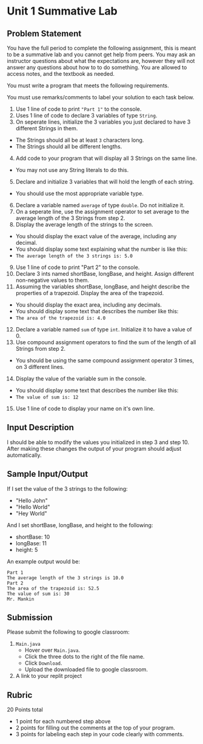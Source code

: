 # Unit 1 Summative Lab

## Problem Statement

You have the full period to complete the following assignment, this is meant to be a summative lab and you cannot get help from peers. You may ask an instructor questions about what the expectations are, however they will not answer any questions about how to to do something. You are allowed to access notes, and the textbook as needed.

You must write a program that meets the following requirements.

You must use remarks/comments to label your solution to each task below.

1. Use 1 line of code to print `"Part 1"` to the console.
2. Uses 1 line of code to declare 3 variables of type `String`.
3. On seperate lines, initialize the 3 variables you just declared to have 3 different Strings in them.
  - The Strings should all be at least `3` characters long.
  - The Strings should all be different lengths.
4. Add code to your program that will display all 3 Strings on the same line.
  - You may not use any String literals to do this.
5. Declare and initialize 3 variables that will hold the length of each string.
  - You should use the most appropriate variable type.
6. Declare a variable named `average` of type `double`. Do not initialize it.
7. On a seperate line, use the assignment operator to set average to the average length of the 3 Strings from step 2.
8. Display the average length of the strings to the screen.
  - You should display the exact value of the average, including any decimal.
  - You should display some text explaining what the number is like this:
  - `The average length of the 3 strings is: 5.0`
9. Use 1 line of code to print "Part 2" to the console.
10. Declare 3 ints named shortBase, longBase, and height. Assign different non-negative values to them.
11. Assuming the variables shortBase, longBase, and height describe the properties of a trapezoid. Display the area of the trapezoid.
  - You should display the exact area, including any decimals.
  - You should display some text that describes the number like this:
  - `The area of the trapezoid is: 4.0`
12. Declare a variable named `sum` of type `int`. Initialize it to have a value of 0.
13. Use compound assignment operators to find the sum of the length of all Strings from step 2.
  - You should be using the same compound assignment operator 3 times, on 3 different lines.
14. Display the value of the variable sum in the console.
  - You should display some text that describes the number like this:
  - `The value of sum is: 12`
15. Use 1 line of code to display your name on it's own line.

## Input Description

I should be able to modify the values you initialized in step 3 and step 10. After making these changes the output of your program should adjust automatically.

## Sample Input/Output

If I set the value of the 3 strings to the following:

- "Hello John"
- "Hello World"
- "Hey World"

And I set shortBase, longBase, and height to the following:

- shortBase: 10
- longBase: 11
- height: 5

An example output would be:

```
Part 1
The average length of the 3 strings is 10.0
Part 2
The area of the trapezoid is: 52.5
The value of sum is: 30
Mr. Mankin
```

## Submission

Please submit the following to google classroom:

1. `Main.java`
    * Hover over `Main.java`.
    * Click the three dots to the right of the file name.
    * Click `Download`.
    * Upload the downloaded file to google classroom.
2. A link to your replit project

## Rubric

20 Points total
- 1 point for each numbered step above
- 2 points for filling out the comments at the top of your program.
- 3 points for labeling each step in your code clearly with comments.
